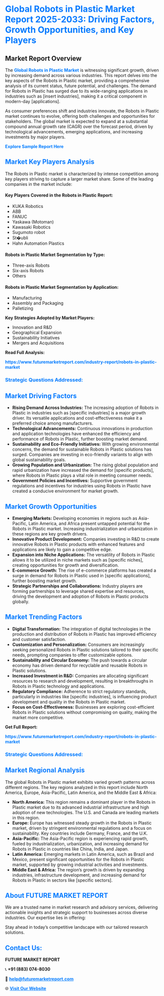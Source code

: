 <h1 style="color: #007BFF;">Global Robots in Plastic Market Report 2025-2033: Driving Factors, Growth Opportunities, and Key Players</h1>

<section id="overview">
<h2>Market Report Overview</h2>
<p>The <a href="https://www.futuremarketreport.com/industry-report/robots-in-plastic-market" style="color: #007BFF; text-decoration: none;"><strong>Global Robots in Plastic Market</strong></a> is witnessing significant growth, driven by increasing demand across various industries. This report delves into the key aspects of the Robots in Plastic market, providing a comprehensive analysis of its current status, future potential, and challenges. The demand for Robots in Plastic has surged due to its wide-ranging applications in industries such as [insert industries], making it a critical component in modern-day [applications].</p>
<p>As consumer preferences shift and industries innovate, the Robots in Plastic market continues to evolve, offering both challenges and opportunities for stakeholders. The global market is expected to expand at a substantial compound annual growth rate (CAGR) over the forecast period, driven by technological advancements, emerging applications, and increasing investments by major players.</p>
</section>

<section id="overview">
<p><a href="https://www.futuremarketreport.com/request-sample/reportId=59136" style="color: #007BFF; text-decoration: none;"><strong>Explore Sample Report Here</strong></a></p>
</section>

<section id="key-players">
<h2 style="color: #007BFF;">Market Key Players Analysis</h2>
<p>The Robots in Plastic market is characterized by intense competition among key players striving to capture a larger market share. Some of the leading companies in the market include:</p>
<h4>Key Players Covered in the Robots in Plastic Report:</h4>
<ul><li>KUKA Robotics</li><li>ABB</li><li>FANUC</li><li>Yaskawa (Motoman)</li><li>Kawasaki Robotics</li><li>Sugumoto robot</li><li>St�ubli</li><li>Hahn Automation Plastics</li></ul>
<h4>Robots in Plastic Market Segmentation by Type:</h4>
<ul><li>Three-axis Robots</li><li>Six-axis Robots</li><li>Others</li></ul>

<h4>Robots in Plastic Market Segmentation by Application:</h4>
<ul><li>Manufacturing</li><li>Assembly and Packaging</li><li>Palletizing</li></ul>
<p><strong>Key Strategies Adopted by Market Players:</strong></p>
<ul>
<li>Innovation and R&D</li>
<li>Geographical Expansion</li>
<li>Sustainability Initiatives</li>
<li>Mergers and Acquisitions</li>
</ul>
</section>

<section>
<p><strong>Read Full Analysis: </strong></p><a href="https://www.futuremarketreport.com/industry-report/robots-in-plastic-market" style="color: #007BFF; text-decoration: none;"><strong>https://www.futuremarketreport.com/industry-report/robots-in-plastic-market</strong></a>
<h3 style="color: #007BFF;">Strategic Questions Addressed:</h3>
</section>

<section id="driving-factors">
<h2 style="color: #007BFF;">Market Driving Factors</h2>
<ul>
<li><strong>Rising Demand Across Industries:</strong> The increasing adoption of Robots in Plastic in industries such as [specific industries] is a major growth driver. Its versatile applications and cost-effectiveness make it a preferred choice among manufacturers.</li>
<li><strong>Technological Advancements:</strong> Continuous innovations in production and application technologies have enhanced the efficiency and performance of Robots in Plastic, further boosting market demand.</li>
<li><strong>Sustainability and Eco-Friendly Initiatives:</strong> With growing environmental concerns, the demand for sustainable Robots in Plastic solutions has surged. Companies are investing in eco-friendly variants to align with global sustainability goals.</li>
<li><strong>Growing Population and Urbanization:</strong> The rising global population and rapid urbanization have increased the demand for [specific products], where Robots in Plastic plays a vital role in meeting consumer needs.</li>
<li><strong>Government Policies and Incentives:</strong> Supportive government regulations and incentives for industries using Robots in Plastic have created a conducive environment for market growth.</li>
</ul>
</section>

<section id="growth-opportunities">
<h2 style="color: #007BFF;">Market Growth Opportunities</h2>
<ul>
<li><strong>Emerging Markets:</strong> Developing economies in regions such as Asia-Pacific, Latin America, and Africa present untapped potential for the Robots in Plastic market. Increasing industrialization and urbanization in these regions are key growth drivers.</li>
<li><strong>Innovative Product Development:</strong> Companies investing in R&D to create innovative Robots in Plastic products with enhanced features and applications are likely to gain a competitive edge.</li>
<li><strong>Expansion into Niche Applications:</strong> The versatility of Robots in Plastic allows it to be utilized in niche markets such as [specific niches], creating opportunities for growth and diversification.</li>
<li><strong>E-commerce Growth:</strong> The rise of e-commerce platforms has created a surge in demand for Robots in Plastic used in [specific applications], further boosting market growth.</li>
<li><strong>Strategic Partnerships and Collaborations:</strong> Industry players are forming partnerships to leverage shared expertise and resources, driving the development and adoption of Robots in Plastic products globally.</li>
</ul>
</section>

<section id="trending-factors">
<h2 style="color: #007BFF;">Market Trending Factors</h2>
<ul>
<li><strong>Digital Transformation:</strong> The integration of digital technologies in the production and distribution of Robots in Plastic has improved efficiency and customer satisfaction.</li>
<li><strong>Customization and Personalization:</strong> Consumers are increasingly seeking personalized Robots in Plastic solutions tailored to their specific needs, prompting companies to offer customizable options.</li>
<li><strong>Sustainability and Circular Economy:</strong> The push towards a circular economy has driven demand for recyclable and reusable Robots in Plastic solutions.</li>
<li><strong>Increased Investment in R&D:</strong> Companies are allocating significant resources to research and development, resulting in breakthroughs in Robots in Plastic technology and applications.</li>
<li><strong>Regulatory Compliance:</strong> Adherence to strict regulatory standards, particularly in industries like [specific industries], is influencing product development and quality in the Robots in Plastic market.</li>
<li><strong>Focus on Cost-Effectiveness:</strong> Businesses are exploring cost-efficient Robots in Plastic solutions without compromising on quality, making the market more competitive.</li>
</ul>
</section>

<section>
<p><strong>Get Full Report: </strong></p><a href="https://www.futuremarketreport.com/industry-report/robots-in-plastic-market" style="color: #007BFF; text-decoration: none;"><strong>https://www.futuremarketreport.com/industry-report/robots-in-plastic-market</strong></a>
<h3 style="color: #007BFF;">Strategic Questions Addressed:</h3>
</section>


<section id="regional-analysis">
<h2 style="color: #007BFF;">Market Regional Analysis</h2>
<p>The global Robots in Plastic market exhibits varied growth patterns across different regions. The key regions analyzed in this report include North America, Europe, Asia-Pacific, Latin America, and the Middle East & Africa:</p>
<ul>
<li><strong>North America:</strong> This region remains a dominant player in the Robots in Plastic market due to its advanced industrial infrastructure and high adoption of new technologies. The U.S. and Canada are leading markets in this region.</li>
<li><strong>Europe:</strong> Europe has witnessed steady growth in the Robots in Plastic market, driven by stringent environmental regulations and a focus on sustainability. Key countries include Germany, France, and the U.K.</li>
<li><strong>Asia-Pacific:</strong> The Asia-Pacific region is experiencing rapid growth, fueled by industrialization, urbanization, and increasing demand for Robots in Plastic in countries like China, India, and Japan.</li>
<li><strong>Latin America:</strong> Emerging markets in Latin America, such as Brazil and Mexico, present significant opportunities for the Robots in Plastic market, supported by growing industrial activities and investments.</li>
<li><strong>Middle East & Africa:</strong> The region’s growth is driven by expanding industries, infrastructure development, and increasing demand for Robots in Plastic in sectors like [specific sectors].</li>
</ul>
</section>

<footer>
<h2 style="color: #007BFF;">About FUTURE MARKET REPORT</h2>
<p>We are a trusted name in market research and advisory services, delivering actionable insights and strategic support to businesses across diverse industries. Our expertise lies in offering:</p>

<p>Stay ahead in today’s competitive landscape with our tailored research solutions.</p>

<h2 style="color: #007BFF;">Contact Us:</h2>
<p><strong>FUTURE MARKET REPORT</strong></p>
<p>📞 <strong>+91 (883) 074-8030</strong></p>
<p>📧 <strong><a href="mailto:help@futuremarketreport.com" style="color: #007BFF;">help@futuremarketreport.com</a></strong></p>
<p>🌐 <strong><a href="https://www.futuremarketreport.com/" style="color: #007BFF;">Visit Our Website</a></strong></p>
</footer>